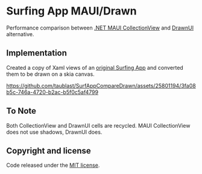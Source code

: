 # Surfing App MAUI/Drawn

Performance comparison between [.NET MAUI CollectionView](https://learn.microsoft.com/en-us/dotnet/maui/user-interface/controls/collectionview) and [DrawnUI](https://github.com/taublast/AppoMobi.Maui.DrawnUi.Demo) alternative.

## Implementation

Created a copy of Xaml views of an [original Surfing App](https://github.com/jsuarezruiz/netmaui-surfing-app-challenge) and converted them to be drawn on a skia canvas. 

https://github.com/taublast/SurfAppCompareDrawn/assets/25801194/3fa08b5c-746a-4720-b2ac-b5f0c5af4799

## To Note 

Both CollectionView and DrawnUI cells are recycled. MAUI CollectionView does not use shadows, DrawnUI does.

## Copyright and license

Code released under the [MIT license](https://opensource.org/licenses/MIT).
